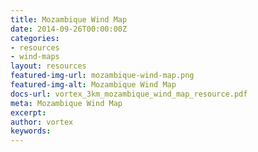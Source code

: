 ```yaml
---
title: Mozambique Wind Map
date: 2014-09-26T00:00:00Z
categories:
- resources
- wind-maps
layout: resources
featured-img-url: mozambique-wind-map.png
featured-img-alt: Mozambique Wind Map
docs-url: vortex_3km_mozambique_wind_map_resource.pdf
meta: Mozambique Wind Map
excerpt: 
author: vortex
keywords: 
---
```



